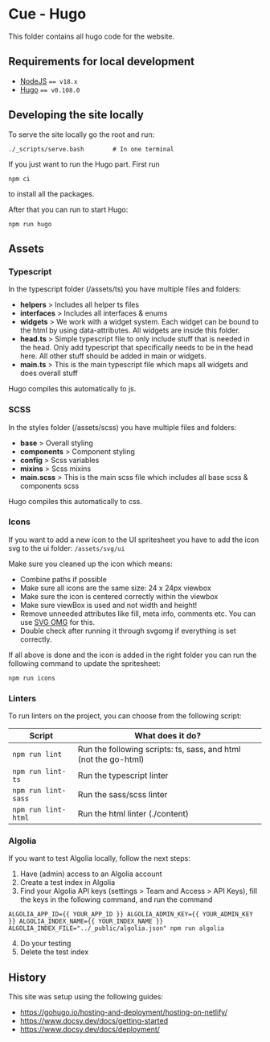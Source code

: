 # Cue - Hugo

This folder contains all hugo code for the website.

## Requirements for local development

- [NodeJS](https://nodejs.org/) `== v18.x`
- [Hugo](https://github.com/gohugoio/hugo/releases) `== v0.108.0`

## Developing the site locally

To serve the site locally go the root and run:

```
./_scripts/serve.bash        # In one terminal
```

If you just want to run the Hugo part. First run

```
npm ci
```

to install all the packages.

After that you can run to start Hugo:

```
npm run hugo
```

## Assets

### Typescript

In the typescript folder (/assets/ts) you have multiple files and folders:

- **helpers** > Includes all helper ts files
- **interfaces** > Includes all interfaces & enums
- **widgets** > We work with a widget system. Each widget can be bound to the html by using data-attributes. All widgets are inside this folder.
- **head.ts** > Simple typescript file to only include stuff that is needed in the head. Only add typescript that specifically needs to be in the head here. All other stuff should be added in main or widgets.
- **main.ts** > This is the main typescript file which maps all widgets and does overall stuff

Hugo compiles this automatically to js.

### SCSS

In the styles folder (/assets/scss) you have multiple files and folders:

- **base** > Overall styling
- **components** > Component styling
- **config** > Scss variables
- **mixins** > Scss mixins
- **main.scss** > This is the main scss file which includes all base scss & components scss

Hugo compiles this automatically to css.

### Icons

If you want to add a new icon to the UI spritesheet you have to add the icon svg to the ui folder: `/assets/svg/ui`

Make sure you cleaned up the icon which means:

- Combine paths if possible
- Make sure all icons are the same size: 24 x 24px viewbox
- Make sure the icon is centered correctly within the viewbox
- Make sure viewBox is used and not width and height!
- Remove unneeded attributes like fill, meta info, comments etc. You can use [SVG OMG](https://jakearchibald.github.io/svgomg/) for this.
- Double check after running it through svgomg if everything is set correctly.

If all above is done and the icon is added in the right folder you can run the following command to update the spritesheet:

```
npm run icons
```

### Linters

To run linters on the project, you can choose from the following script:

| Script                 | What does it do?                                                |
|------------------------|-----------------------------------------------------------------|
| `npm run lint`         | Run the following scripts: ts, sass, and html (not the go-html) |
| `npm run lint-ts`      | Run the typescript linter                                       |
| `npm run lint-sass`    | Run the sass/scss linter                                        |
| `npm run lint-html`    | Run the html linter (./content)                                 |

### Algolia

If you want to test Algolia locally, follow the next steps:

1. Have (admin) access to an Algolia account
2. Create a test index in Algolia
3. Find your Algolia API keys (settings > Team and Access > API Keys),
   fill the keys in the following command,
   and run the command

```
ALGOLIA_APP_ID={{ YOUR_APP_ID }} ALGOLIA_ADMIN_KEY={{ YOUR_ADMIN_KEY }} ALGOLIA_INDEX_NAME={{ YOUR_INDEX_NAME }} ALGOLIA_INDEX_FILE="../_public/algolia.json" npm run algolia
```

4. Do your testing
5. Delete the test index

## History

This site was setup using the following guides:

- https://gohugo.io/hosting-and-deployment/hosting-on-netlify/
- https://www.docsy.dev/docs/getting-started
- https://www.docsy.dev/docs/deployment/
